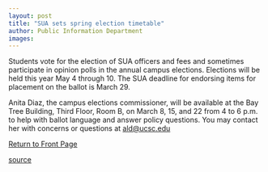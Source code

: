 ```yaml
---
layout: post
title: "SUA sets spring election timetable"
author: Public Information Department
images:
---
```


Students vote for the election of SUA officers and fees and sometimes participate in opinion polls in the annual campus elections. Elections will be held this year May 4 through 10. The SUA deadline for endorsing items for placement on the ballot is March 29.

Anita Diaz, the campus elections commissioner, will be available at the Bay Tree Building, Third Floor, Room B, on March 8, 15, and 22 from 4 to 6 p.m. to help with ballot language and answer policy questions. You may contact her with concerns or questions at [ald@ucsc.edu][1]

  

[Return to Front Page][2]

[1]: mailto:ald@ucsc.edu
[2]: http://currents.ucsc.edu/

[source](http://www1.ucsc.edu/currents/04-05/03-07/brief-elections.asp "Permalink to brief-elections")
